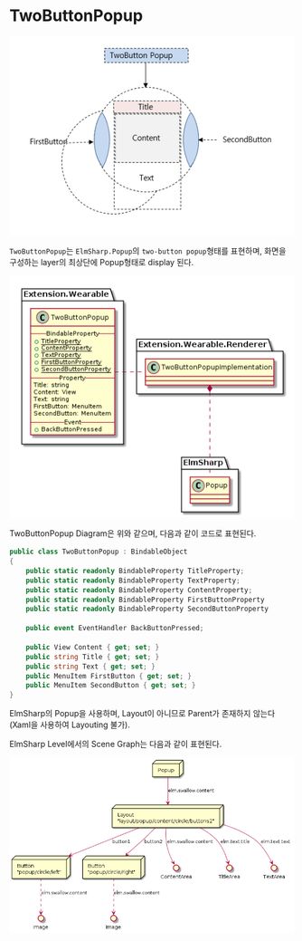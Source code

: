 # TwoButtonPopup

![TwoButtonPopup design](data/TwoButtonPopup.png)

`TwoButtonPopup`는 `ElmSharp.Popup`의 `two-button popup`형태를 표현하며, 화면을 구성하는 layer의 최상단에 Popup형태로 display 된다.


![TwoButtonPopup Diagram](uml/TwoButtonPopup.png)

TwoButtonPopup Diagram은 위와 같으며, 다음과 같이 코드로 표현된다.

```C#
public class TwoButtonPopup : BindableObject
{
    public static readonly BindableProperty TitleProperty;
    public static readonly BindableProperty TextProperty;
    public static readonly BindableProperty ContentProperty;
    public static readonly BindableProperty FirstButtonProperty
    public static readonly BindableProperty SecondButtonProperty

    public event EventHandler BackButtonPressed;

    public View Content { get; set; }
    public string Title { get; set; }
    public string Text { get; set; }
    public MenuItem FirstButton { get; set; }
    public MenuItem SecondButton { get; set; }
}
```

ElmSharp의 Popup을 사용하며, Layout이 아니므로 Parent가 존재하지 않는다(Xaml을 사용하여 Layouting 불가).

ElmSharp Level에서의 Scene Graph는 다음과 같이 표현된다.

![TwoButtonPopup Scene Graph](uml/TwoButtonPopup_SceneGraph.png)
